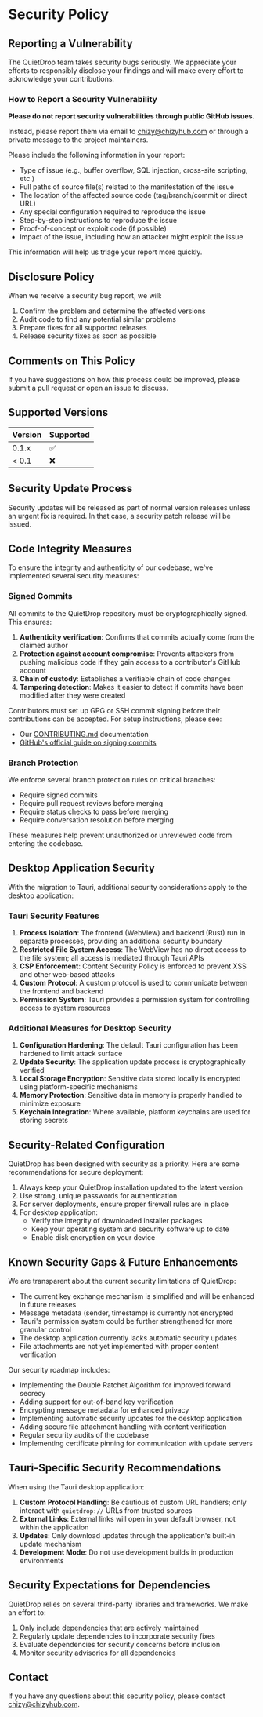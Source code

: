 # Security Policy

## Reporting a Vulnerability

The QuietDrop team takes security bugs seriously. We appreciate your efforts to responsibly disclose your findings and will make every effort to acknowledge your contributions.

### How to Report a Security Vulnerability

**Please do not report security vulnerabilities through public GitHub issues.**

Instead, please report them via email to [chizy@chizyhub.com](mailto:chizy@chizyhub.com) or through a private message to the project maintainers.

Please include the following information in your report:

- Type of issue (e.g., buffer overflow, SQL injection, cross-site scripting, etc.)
- Full paths of source file(s) related to the manifestation of the issue
- The location of the affected source code (tag/branch/commit or direct URL)
- Any special configuration required to reproduce the issue
- Step-by-step instructions to reproduce the issue
- Proof-of-concept or exploit code (if possible)
- Impact of the issue, including how an attacker might exploit the issue

This information will help us triage your report more quickly.

## Disclosure Policy

When we receive a security bug report, we will:

1. Confirm the problem and determine the affected versions
2. Audit code to find any potential similar problems
3. Prepare fixes for all supported releases
4. Release security fixes as soon as possible

## Comments on This Policy

If you have suggestions on how this process could be improved, please submit a pull request or open an issue to discuss.

## Supported Versions

| Version | Supported          |
| ------- | ------------------ |
| 0.1.x   | :white_check_mark: |
| < 0.1   | :x:                |

## Security Update Process

Security updates will be released as part of normal version releases unless an urgent fix is required. In that case, a security patch release will be issued.

## Code Integrity Measures

To ensure the integrity and authenticity of our codebase, we've implemented several security measures:

### Signed Commits

All commits to the QuietDrop repository must be cryptographically signed. This ensures:

1. **Authenticity verification**: Confirms that commits actually come from the claimed author
2. **Protection against account compromise**: Prevents attackers from pushing malicious code if they gain access to a contributor's GitHub account
3. **Chain of custody**: Establishes a verifiable chain of code changes
4. **Tampering detection**: Makes it easier to detect if commits have been modified after they were created

Contributors must set up GPG or SSH commit signing before their contributions can be accepted. For setup instructions, please see:
- Our [CONTRIBUTING.md](../CONTRIBUTING.md#signed-commits) documentation
- [GitHub's official guide on signing commits](https://docs.github.com/en/authentication/managing-commit-signature-verification/signing-commits)

### Branch Protection

We enforce several branch protection rules on critical branches:
- Require signed commits
- Require pull request reviews before merging
- Require status checks to pass before merging
- Require conversation resolution before merging

These measures help prevent unauthorized or unreviewed code from entering the codebase.

## Desktop Application Security

With the migration to Tauri, additional security considerations apply to the desktop application:

### Tauri Security Features

1. **Process Isolation**: The frontend (WebView) and backend (Rust) run in separate processes, providing an additional security boundary
2. **Restricted File System Access**: The WebView has no direct access to the file system; all access is mediated through Tauri APIs
3. **CSP Enforcement**: Content Security Policy is enforced to prevent XSS and other web-based attacks
4. **Custom Protocol**: A custom protocol is used to communicate between the frontend and backend
5. **Permission System**: Tauri provides a permission system for controlling access to system resources

### Additional Measures for Desktop Security

1. **Configuration Hardening**: The default Tauri configuration has been hardened to limit attack surface
2. **Update Security**: The application update process is cryptographically verified
3. **Local Storage Encryption**: Sensitive data stored locally is encrypted using platform-specific mechanisms
4. **Memory Protection**: Sensitive data in memory is properly handled to minimize exposure
5. **Keychain Integration**: Where available, platform keychains are used for storing secrets

## Security-Related Configuration

QuietDrop has been designed with security as a priority. Here are some recommendations for secure deployment:

1. Always keep your QuietDrop installation updated to the latest version
2. Use strong, unique passwords for authentication
3. For server deployments, ensure proper firewall rules are in place
4. For desktop application:
   - Verify the integrity of downloaded installer packages
   - Keep your operating system and security software up to date
   - Enable disk encryption on your device

## Known Security Gaps & Future Enhancements

We are transparent about the current security limitations of QuietDrop:

- The current key exchange mechanism is simplified and will be enhanced in future releases
- Message metadata (sender, timestamp) is currently not encrypted
- Tauri's permission system could be further strengthened for more granular control
- The desktop application currently lacks automatic security updates
- File attachments are not yet implemented with proper content verification

Our security roadmap includes:

- Implementing the Double Ratchet Algorithm for improved forward secrecy
- Adding support for out-of-band key verification
- Encrypting message metadata for enhanced privacy
- Implementing automatic security updates for the desktop application
- Adding secure file attachment handling with content verification
- Regular security audits of the codebase
- Implementing certificate pinning for communication with update servers

## Tauri-Specific Security Recommendations

When using the Tauri desktop application:

1. **Custom Protocol Handling**: Be cautious of custom URL handlers; only interact with `quietdrop://` URLs from trusted sources
2. **External Links**: External links will open in your default browser, not within the application
3. **Updates**: Only download updates through the application's built-in update mechanism
4. **Development Mode**: Do not use development builds in production environments

## Security Expectations for Dependencies

QuietDrop relies on several third-party libraries and frameworks. We make an effort to:

1. Only include dependencies that are actively maintained
2. Regularly update dependencies to incorporate security fixes
3. Evaluate dependencies for security concerns before inclusion
4. Monitor security advisories for all dependencies

## Contact

If you have any questions about this security policy, please contact [chizy@chizyhub.com](mailto:chizy@chizyhub.com).
